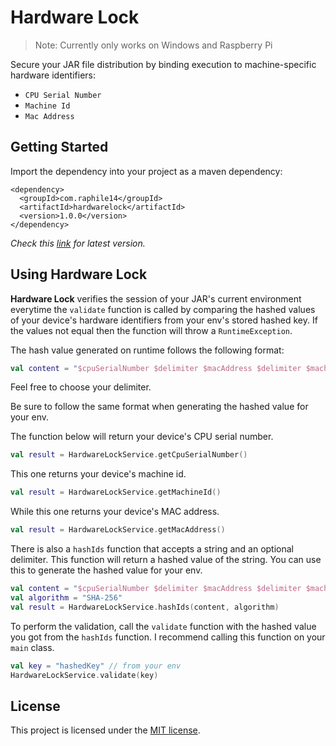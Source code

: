 # Hardware Lock

> Note: Currently only works on Windows and Raspberry Pi

Secure your JAR file distribution by binding execution to machine-specific hardware
identifiers:

- `CPU Serial Number`
- `Machine Id`
- `Mac Address`

## Getting Started

Import the dependency into your project as a maven dependency:

```
<dependency>
  <groupId>com.raphile14</groupId>
  <artifactId>hardwarelock</artifactId>
  <version>1.0.0</version>
</dependency>
```

_Check this [link](https://github.com/Raphile14/hardwarelock/packages/2296280) for latest version._

## Using Hardware Lock

**Hardware Lock** verifies the session of your JAR's current environment everytime the `validate` function is called by
comparing the hashed values of your device's hardware identifiers from your env's stored hashed key. If the values not
equal then the function will throw a `RuntimeException`.

The hash value generated on runtime follows the following format:

```kotlin
val content = "$cpuSerialNumber $delimiter $macAddress $delimiter $machineId" 
```

Feel free to choose your delimiter.

Be sure to follow the same format when generating the hashed value for your env.

The function below will return your device's CPU serial number.

```kotlin
val result = HardwareLockService.getCpuSerialNumber()
```

This one returns your device's machine id.

```kotlin
val result = HardwareLockService.getMachineId()
```

While this one returns your device's MAC address.

```kotlin
val result = HardwareLockService.getMacAddress()
```

There is also a `hashIds` function that accepts a string and an optional delimiter. This function will return a hashed
value of the string. You can use this to generate the hashed value for your env.

```kotlin
val content = "$cpuSerialNumber $delimiter $macAddress $delimiter $machineId"
val algorithm = "SHA-256"
val result = HardwareLockService.hashIds(content, algorithm)
```

To perform the validation, call the `validate` function with the hashed value you got from the `hashIds` function. I
recommend calling this function on your `main` class.

```kotlin
val key = "hashedKey" // from your env
HardwareLockService.validate(key)
```

## License

This project is licensed under the [MIT license](https://github.com/Raphile14/hardwarelock/blob/main/LICENSE).